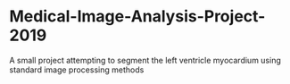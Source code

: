# Medical-Image-Analysis-Project-2019
A small project attempting to segment the left ventricle myocardium using standard image processing methods 
